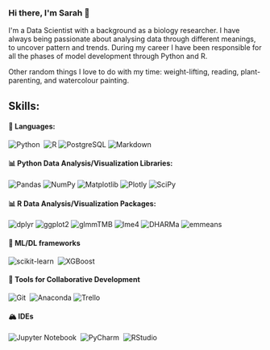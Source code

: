### Hi there, I'm Sarah 🍃

I'm a Data Scientist with a background as a biology researcher. I have always being passionate about analysing data through different meanings, to uncover pattern and trends. During my career I have been responsible for all the phases of model development through Python and R. 

Other random things I love to do with my time: weight-lifting, reading, plant-parenting, and watercolour painting.

## Skills:

#### 🎨 Languages:

![Python](https://img.shields.io/badge/Python-28B463?style=flat&logo=python&logoColor=white)&nbsp;
![R](https://img.shields.io/badge/R-%23276DC3.svg?style=flat&logo=r&logoColor=white)
![PostgreSQL](https://img.shields.io/badge/PostgreSQL-316192?style=flat&logo=postgresql&logoColor=white)
![Markdown](https://img.shields.io/badge/markdown-%23000000.svg?style=flat&logo=markdown&logoColor=white)

#### 📊 Python Data Analysis/Visualization Libraries:

![Pandas](https://img.shields.io/badge/pandas-%23150458.svg?style=flat&logo=pandas&logoColor=white)
![NumPy](https://img.shields.io/badge/numpy-%23013243.svg?style=flat&logo=numpy&logoColor=white)
![Matplotlib](https://img.shields.io/badge/Matplotlib-45B39D?style=flat&logo=Matplotlib&logoColor=white)
![Plotly](https://img.shields.io/badge/Plotly-%233F4F75.svg?style=flat&logo=plotly&logoColor=white)
![SciPy](https://img.shields.io/badge/SciPy-%230C55A5.svg?style=flat&logo=scipy&logoColor=%white)

#### 📊 R Data Analysis/Visualization Packages:
![dplyr](https://img.shields.io/badge/dplyr-E74C3C?style=flat&logoColor=white)
![ggplot2](https://img.shields.io/badge/ggplot2-16A085?style=flat&logoColor=white)
![glmmTMB](https://img.shields.io/badge/glmmTMB-5DADE2?style=flat&logoColor=white)
![lme4](https://img.shields.io/badge/lme4-839192?style=flat&logoColor=white)
![DHARMa](https://img.shields.io/badge/DHARMa-27AE60?style=flat&logoColor=white)
![emmeans](https://img.shields.io/badge/emmeans-D4AC0D?style=flat&logoColor=white)

#### 🤖 ML/DL frameworks

![scikit-learn](https://img.shields.io/badge/scikit--learn-%23F7931E.svg?style=flat&logo=scikit-learn&logoColor=white)&nbsp;
![XGBoost](https://img.shields.io/badge/XGBoost-3498DB?style=flat&logoColor=white)


#### 💫 Tools for Collaborative Development

![Git](https://img.shields.io/badge/GIT-E44C30?style=flat&logo=git&logoColor=white)&nbsp;
![Anaconda](https://img.shields.io/badge/Anaconda-%2344A833.svg?style=flat&logo=anaconda&logoColor=white)
![Trello](https://img.shields.io/badge/Trello-%23026AA7.svg?style=flat&logo=Trello&logoColor=white)

#### 🏔️ IDEs

![Jupyter Notebook](https://img.shields.io/badge/jupyter-CA0E0E?style=flat&logo=jupyter&logoColor=white)&nbsp;
![PyCharm](https://img.shields.io/badge/pycharm-143?style=flat&logo=pycharm&logoColor=black&color=black&labelColor=green)&nbsp;
![RStudio](https://img.shields.io/badge/RStudio-4285F4?style=flat&logo=rstudio&logoColor=white)
